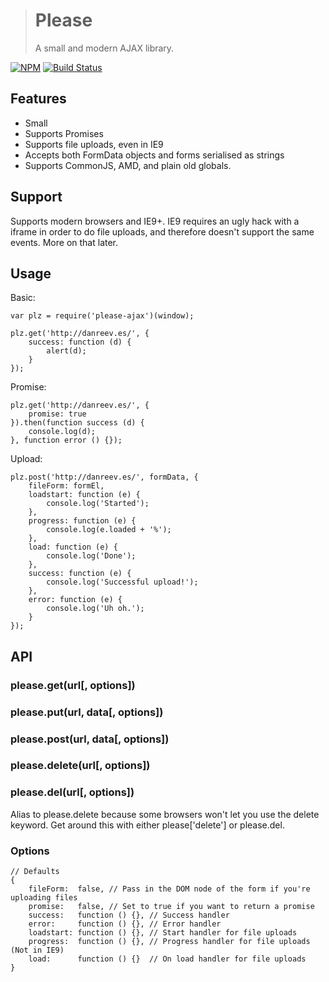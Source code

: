 > # Please
> A small and modern AJAX library.

[![NPM](https://nodei.co/npm/please-ajax.png)](https://nodei.co/npm/please-ajax/)
[![Build Status](https://travis-ci.org/danreeves/please.svg?branch=master)](https://travis-ci.org/danreeves/please)

## Features

 - Small
 - Supports Promises
 - Supports file uploads, even in IE9
 - Accepts both FormData objects and forms serialised as strings
 - Supports CommonJS, AMD, and plain old globals.

## Support

Supports modern browsers and IE9+. IE9 requires an ugly hack with a iframe in order to do file uploads, and therefore doesn't support the same events. More on that later.

## Usage

Basic:

```
var plz = require('please-ajax')(window);

plz.get('http://danreev.es/', {
    success: function (d) {
        alert(d);
    }
});
```
Promise:

```
plz.get('http://danreev.es/', {
    promise: true
}).then(function success (d) {
    console.log(d);
}, function error () {});
```

Upload:

```
plz.post('http://danreev.es/', formData, {
    fileForm: formEl,
    loadstart: function (e) {
        console.log('Started');
    },
    progress: function (e) {
        console.log(e.loaded + '%');
    },
    load: function (e) {
        console.log('Done');
    },
    success: function (e) {
        console.log('Successful upload!');
    },
    error: function (e) {
        console.log('Uh oh.');
    }
});
```

## API

### please.get(url[, options])

### please.put(url, data[, options])

### please.post(url, data[, options])

### please.delete(url[, options])

### please.del(url[, options])

Alias to please.delete because some browsers won't let you use the delete keyword. Get around this with either please['delete'] or please.del.

### Options

```
// Defaults
{
    fileForm:  false, // Pass in the DOM node of the form if you're uploading files
    promise:   false, // Set to true if you want to return a promise
    success:   function () {}, // Success handler
    error:     function () {}, // Error handler
    loadstart: function () {}, // Start handler for file uploads
    progress:  function () {}, // Progress handler for file uploads (Not in IE9)
    load:      function () {}  // On load handler for file uploads
}
```
